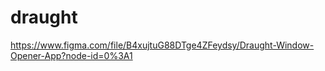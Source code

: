 # draught

https://www.figma.com/file/B4xujtuG88DTge4ZFeydsy/Draught-Window-Opener-App?node-id=0%3A1
